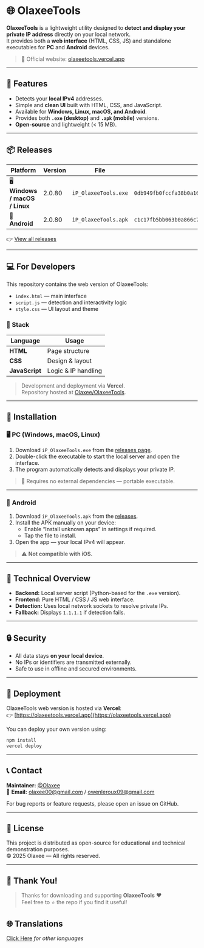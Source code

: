 # 🌐 OlaxeeTools

**OlaxeeTools** is a lightweight utility designed to **detect and display your private IP address** directly on your local network.  
It provides both a **web interface** (HTML, CSS, JS) and standalone executables for **PC** and **Android** devices.

> 🔗 Official website: [olaxeetools.vercel.app](https://olaxeetools.vercel.app)

---

## 🧰 Features

- Detects your **local IPv4** addresses.
- Simple and **clean UI** built with HTML, CSS, and JavaScript.
- Available for **Windows, Linux, macOS, and Android**.
- Provides both **`.exe` (desktop)** and **`.apk` (mobile)** versions.
- **Open-source** and lightweight (< 15 MB).

---

## 📦 Releases

| Platform | Version | File | SHA256 | Size |
|-----------|----------|-------|--------|------|
| 🖥️ **Windows / macOS / Linux** | 2.0.80 | `iP_OlaxeeTools.exe` | `0db949fb0fccfa38b0a161c69419c0a6993b5adaf9b7e8afc6815736ce5619b5` | 12.4 MB |
| 🤖 **Android** | 2.0.80 | `iP_OlaxeeTools.apk` | `c1c17fb5bb063b0a866c71feb412ded4256a13ac6f9d54539b0e8ff7b76079cf` | 44.2 MB |

👉 [View all releases](https://github.com/Olaxee/OlaxeeTools/releases)

---

## 💻 For Developers

This repository contains the web version of OlaxeeTools:  
- `index.html` — main interface  
- `script.js` — detection and interactivity logic  
- `style.css` — UI layout and theme  

### 🧩 Stack

| Language | Usage |
|-----------|--------|
| **HTML** | Page structure |
| **CSS** | Design & layout |
| **JavaScript** | Logic & IP handling |

> Development and deployment via **Vercel**.  
> Repository hosted at [Olaxee/OlaxeeTools](https://github.com/Olaxee/OlaxeeTools).

---

## 📲 Installation

### 🖥️ **PC (Windows, macOS, Linux)**

1. Download `iP_OlaxeeTools.exe` from the [releases page](https://github.com/Olaxee/OlaxeeTools/releases).  
2. Double-click the executable to start the local server and open the interface.  
3. The program automatically detects and displays your private IP.

> 🧠 Requires no external dependencies — portable executable.

---

### 📱 **Android**

1. Download `iP_OlaxeeTools.apk` from the [releases](https://github.com/Olaxee/OlaxeeTools/releases).  
2. Install the APK manually on your device:
   - Enable “Install unknown apps” in settings if required.  
   - Tap the file to install.
3. Open the app — your local IPv4 will appear.

> ⚠️ **Not compatible with iOS.**

---

## 🧠 Technical Overview

- **Backend:** Local server script (Python-based for the `.exe` version).  
- **Frontend:** Pure HTML / CSS / JS web interface.  
- **Detection:** Uses local network sockets to resolve private IPs.  
- **Fallback:** Displays `1.1.1.1` if detection fails.

---

## 🔒 Security

- All data stays **on your local device**.  
- No IPs or identifiers are transmitted externally.  
- Safe to use in offline and secured environments.

---

## 🚀 Deployment

OlaxeeTools web version is hosted via **Vercel**:  
👉 [https://olaxeetools.vercel.app](https://olaxeetools.vercel.app)

You can deploy your own version using:
```bash
npm install
vercel deploy
```

---

## 📞 Contact

**Maintainer:** [@Olaxee](https://github.com/Olaxee)  
📧 **Email:** olaxee00@gmail.com / owenleroux09@gmail.com

For bug reports or feature requests, please open an issue on GitHub.

---

## 🧾 License

This project is distributed as open-source for educational and technical demonstration purposes.  
© 2025 Olaxee — All rights reserved.

---

## 💬 Thank You!

> Thanks for downloading and supporting **OlaxeeTools** ❤️  
> Feel free to ⭐ the repo if you find it useful!

## 🌐 Translations

[Click Here](https://github.com/Olaxee/OlaxeeTools/blob/master/Translations.md) *for other languages*




